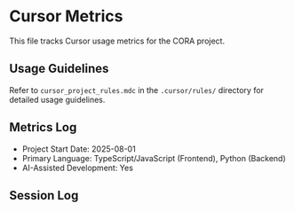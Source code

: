 # Cursor Metrics

This file tracks Cursor usage metrics for the CORA project.

## Usage Guidelines
Refer to `cursor_project_rules.mdc` in the `.cursor/rules/` directory for detailed usage guidelines.

## Metrics Log
- Project Start Date: 2025-08-01
- Primary Language: TypeScript/JavaScript (Frontend), Python (Backend)
- AI-Assisted Development: Yes

## Session Log
<!-- Add session metrics here as development progresses -->
